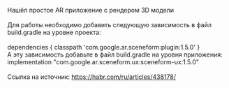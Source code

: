 Нашёл простое AR приложение с рендером 3D модели <br>
<br>
Для работы необходимо добавить следующую зависимость в файл build.gradle на уровне проекта:<br>
<br>
dependencies {
    classpath 'com.google.ar.sceneform:plugin:1.5.0'
}
<br>
А эту зависимость добавьте в файл build.gradle на уровня приложения:<br>
implementation "com.google.ar.sceneform.ux:sceneform-ux:1.5.0"<br>
<br>
Ссылка на источник: https://habr.com/ru/articles/438178/<br>
